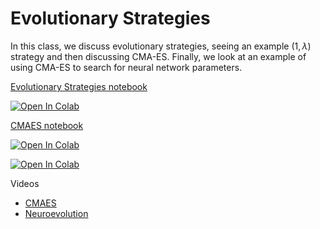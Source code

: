 # Evolutionary Strategies


In this class, we discuss evolutionary strategies, seeing an example
$(1,\lambda)$ strategy and then discussing CMA-ES. Finally, we look at an
example of using CMA-ES to search for neural network parameters.

[Evolutionary Strategies notebook](https://github.com/d9w/evolution/blob/master/strategies/evolutionary_strategies.ipynb)

[![Open In Colab](https://colab.research.google.com/assets/colab-badge.svg)](https://colab.research.google.com/github/d9w/evolution/blob/master/strategies/evolutionary_strategies.ipynb)

[CMAES notebook](https://github.com/d9w/evolution/blob/master/strategies/CMAES.ipynb)

[![Open In Colab](https://colab.research.google.com/assets/colab-badge.svg)](https://colab.research.google.com/github/d9w/evolution/blob/master/strategies/CMAES.ipynb)


[![Open In Colab](https://colab.research.google.com/assets/colab-badge.svg)](https://colab.research.google.com/github/d9w/evolution/blob/master/strategies/Neuroevolution.ipynb)

Videos

* [CMAES](https://youtu.be/V0ccukpgbL4)
* [Neuroevolution](https://youtu.be/9NwBjoQKjOw)
